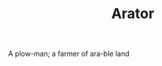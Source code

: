 ---
title: Arator
letter: A
permalink: "/definitions/bld-arator.html"
body: A plow-man; a farmer of ara-ble land
published_at: '2018-07-07'
source: Black's Law Dictionary 2nd Ed (1910)
layout: post
---